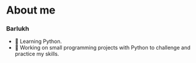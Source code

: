 # About me

### Barlukh

- 🌱 Learning Python.
- 🔭 Working on small programming projects with Python to challenge and practice my skills.


